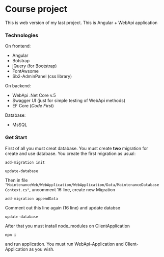 # Course project

This is web version of my last project. This is Angular + WebApi application

### Technologies

On frontend:
* Angular
* Botstrap
* jQuery (for Bootstrap)
* FontAwsome
* Sb2-AdminPanel (css library)
	
On backend:
* WebApi .Net Core v.5
* Swagger UI (just for simple testing of WebApi methods)
* EF Core (_Code_ _First_)
	
Database:
* MsSQL
	
### Get Start

First of all you must creat database.
You must create **two** migration for create and use database.
You create the first migration as usual:

```` add-migration init ````

```` update-database ````

Then in file `"MaintenanceWeb/WebApplication/WebApplication/Data/MaintenanceDatabaseContext.cs"`, uncomment 16 line, create new Migration

```` add-migration appendData ````

Comment out this line again (16 line) and update databse

```` update-database ````

After that you must install node_modules on ClientApplication

```` npm i ````

and run application. You must run WebApi-Application and Client-Application as you wish.
